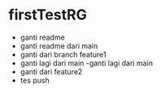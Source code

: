 # firstTestRG

- ganti readme
- ganti readme dari main
- ganti dari branch feature1
- ganti lagi dari main
-ganti lagi dari main
- ganti dari feature2
- tes push